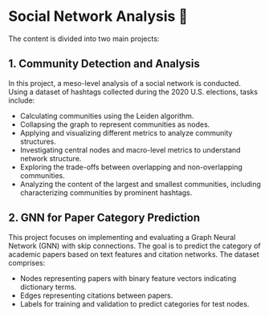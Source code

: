 # Social Network Analysis 📝
The content is divided into two main projects:

## 1. Community Detection and Analysis
In this project, a meso-level analysis of a social network is conducted. Using a dataset of hashtags collected during the 2020 U.S. elections, tasks include:

- Calculating communities using the Leiden algorithm.
- Collapsing the graph to represent communities as nodes.
- Applying and visualizing different metrics to analyze community structures.
- Investigating central nodes and macro-level metrics to understand network structure.
- Exploring the trade-offs between overlapping and non-overlapping communities.
- Analyzing the content of the largest and smallest communities, including characterizing communities by prominent hashtags.

## 2. GNN for Paper Category Prediction
This project focuses on implementing and evaluating a Graph Neural Network (GNN) with skip connections. The goal is to predict the category of academic papers based on text features and citation networks. The dataset comprises:

- Nodes representing papers with binary feature vectors indicating dictionary terms.
- Edges representing citations between papers.
- Labels for training and validation to predict categories for test nodes.

